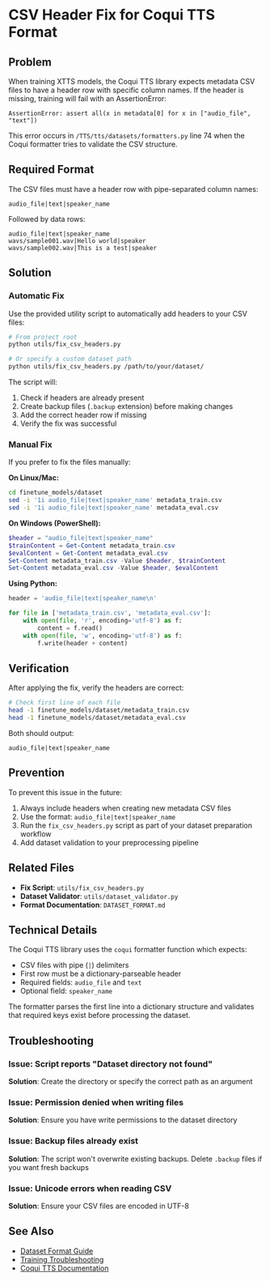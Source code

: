 # CSV Header Fix for Coqui TTS Format

## Problem

When training XTTS models, the Coqui TTS library expects metadata CSV files to have a header row with specific column names. If the header is missing, training will fail with an AssertionError:

```
AssertionError: assert all(x in metadata[0] for x in ["audio_file", "text"])
```

This error occurs in `/TTS/tts/datasets/formatters.py` line 74 when the Coqui formatter tries to validate the CSV structure.

## Required Format

The CSV files must have a header row with pipe-separated column names:

```
audio_file|text|speaker_name
```

Followed by data rows:

```
audio_file|text|speaker_name
wavs/sample001.wav|Hello world|speaker
wavs/sample002.wav|This is a test|speaker
```

## Solution

### Automatic Fix

Use the provided utility script to automatically add headers to your CSV files:

```bash
# From project root
python utils/fix_csv_headers.py

# Or specify a custom dataset path
python utils/fix_csv_headers.py /path/to/your/dataset/
```

The script will:
1. Check if headers are already present
2. Create backup files (`.backup` extension) before making changes
3. Add the correct header row if missing
4. Verify the fix was successful

### Manual Fix

If you prefer to fix the files manually:

**On Linux/Mac:**
```bash
cd finetune_models/dataset
sed -i '1i audio_file|text|speaker_name' metadata_train.csv
sed -i '1i audio_file|text|speaker_name' metadata_eval.csv
```

**On Windows (PowerShell):**
```powershell
$header = "audio_file|text|speaker_name"
$trainContent = Get-Content metadata_train.csv
$evalContent = Get-Content metadata_eval.csv
Set-Content metadata_train.csv -Value $header, $trainContent
Set-Content metadata_eval.csv -Value $header, $evalContent
```

**Using Python:**
```python
header = 'audio_file|text|speaker_name\n'

for file in ['metadata_train.csv', 'metadata_eval.csv']:
    with open(file, 'r', encoding='utf-8') as f:
        content = f.read()
    with open(file, 'w', encoding='utf-8') as f:
        f.write(header + content)
```

## Verification

After applying the fix, verify the headers are correct:

```bash
# Check first line of each file
head -1 finetune_models/dataset/metadata_train.csv
head -1 finetune_models/dataset/metadata_eval.csv
```

Both should output:
```
audio_file|text|speaker_name
```

## Prevention

To prevent this issue in the future:

1. Always include headers when creating new metadata CSV files
2. Use the format: `audio_file|text|speaker_name`
3. Run the `fix_csv_headers.py` script as part of your dataset preparation workflow
4. Add dataset validation to your preprocessing pipeline

## Related Files

- **Fix Script**: `utils/fix_csv_headers.py`
- **Dataset Validator**: `utils/dataset_validator.py`
- **Format Documentation**: `DATASET_FORMAT.md`

## Technical Details

The Coqui TTS library uses the `coqui` formatter function which expects:
- CSV files with pipe (`|`) delimiters
- First row must be a dictionary-parseable header
- Required fields: `audio_file` and `text`
- Optional field: `speaker_name`

The formatter parses the first line into a dictionary structure and validates that required keys exist before processing the dataset.

## Troubleshooting

### Issue: Script reports "Dataset directory not found"
**Solution**: Create the directory or specify the correct path as an argument

### Issue: Permission denied when writing files
**Solution**: Ensure you have write permissions to the dataset directory

### Issue: Backup files already exist
**Solution**: The script won't overwrite existing backups. Delete `.backup` files if you want fresh backups

### Issue: Unicode errors when reading CSV
**Solution**: Ensure your CSV files are encoded in UTF-8

## See Also

- [Dataset Format Guide](DATASET_FORMAT.md)
- [Training Troubleshooting](TROUBLESHOOTING.md)
- [Coqui TTS Documentation](https://tts.readthedocs.io/)
